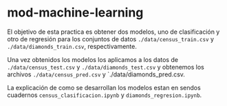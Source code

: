 # mod-machine-learning

El objetivo de esta practica es obtener dos modelos, uno de clasificación y otro de regresión para los conjuntos de datos `./data/census_train.csv` y `./data/diamonds_train.csv`, respectivamente.

Una vez obtenidos los modelos los aplicamos a los datos de `./data/census_test.csv` y `./data/diamonds_test.csv` y obtenemos los archivos `./data/census_pred.csv` y `./data/diamonds_pred.csv.

La explicación de como se desarrollan los modelos estan en sendos cuadernos `census_clasificacion.ipynb` y `diamonds_regresion.ipynb`.
